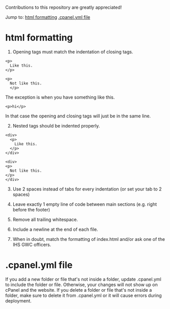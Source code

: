 Contributions to this repository are greatly appreciated!

Jump to:
[html formatting](https://github.com/ihs-gwc/ihs-gwc-website/blob/master/CONTRIBUTING.md#html-formatting)
[.cpanel.yml file](https://github.com/ihs-gwc/ihs-gwc-website/blob/master/CONTRIBUTING.md#cpanelyml-file)

# html formatting
1. Opening tags must match the indentation of closing tags. 
```
<p>
  Like this.
</p>

<p>
  Not like this.
  </p>
```
  The exception is when you have something like this.

`<p>hi</p>`

  In that case the opening and closing tags will just be in the same line.

2. Nested tags should be indented properly.
```
<div>
  <p>
    Like this.
  </p>
</div>

<div>
<p>
  Not like this.
</p>
</div>
```

3. Use 2 spaces instead of tabs for every indentation (or set your tab to 2 spaces)

4. Leave exactly 1 empty line of code between main sections (e.g. right before the footer)

5. Remove all trailing whitespace.

6. Include a newline at the end of each file.

7. When in doubt, match the formatting of index.html and/or ask one of the IHS GWC officers. 

# .cpanel.yml file
If you add a new folder or file that's not inside a folder, update .cpanel.yml to include the folder or file. Otherwise, your changes will not show up on cPanel and the website. If you delete a folder or file that's not inside a folder, make sure to delete it from .cpanel.yml or it will cause errors during deployment.
